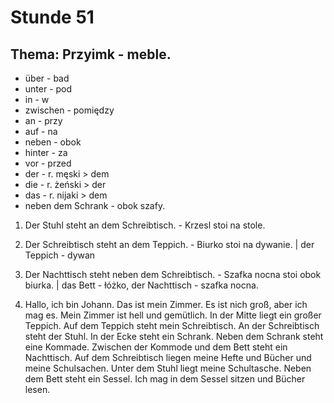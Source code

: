 # Stunde 51
## Thema: Przyimk - meble.
- über - bad
- unter - pod
- in - w
- zwischen - pomiędzy
- an - przy
- auf - na
- neben - obok
- hinter - za
- vor - przed
- der - r. męski > dem
- die - r. żeński > der
- das - r. nijaki > dem
- neben dem Schrank - obok szafy.
1. Der Stuhl steht an dem Schreibtisch. - Krzesl stoi na stole.
2. Der Schreibtisch steht an dem Teppich. - Biurko stoi na dywanie. | der Teppich - dywan
3. Der Nachttisch steht neben dem Schreibtisch. - Szafka nocna stoi obok biurka. | das Bett - łóżko, der Nachttisch - szafka nocna.

1. Hallo, ich bin Johann. Das ist mein Zimmer. Es ist nich groß, aber ich mag es. Mein Zimmer ist hell und gemütlich. In der Mitte liegt ein großer Teppich. Auf dem Teppich steht mein Schreibtisch. An der Schreibtisch steht der Stuhl. In der Ecke steht ein Schrank. Neben dem Schrank steht eine Kommade. Zwischen der Kommode und dem Bett steht ein Nachttisch. Auf dem Schreibtisch liegen meine Hefte und Bücher und meine Schulsachen. Unter dem Stuhl liegt meine Schultasche. Neben dem Bett steht ein Sessel. Ich mag in dem Sessel sitzen und Bücher lesen.
